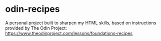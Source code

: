 # odin-recipes
A personal project built to sharpen my HTML skills, based on instructions provided by The Odin Project: https://www.theodinproject.com/lessons/foundations-recipes
